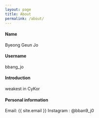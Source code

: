 ```yaml
---
layout: page
title: About
permalink: /about/
---
```


#### Name

Byeong Geun Jo

#### Username

bbang_jo

#### Introduction

weakest in CyKor

#### Personal information

Email: {{ site.email }}
Instagram : @bban9_j0
